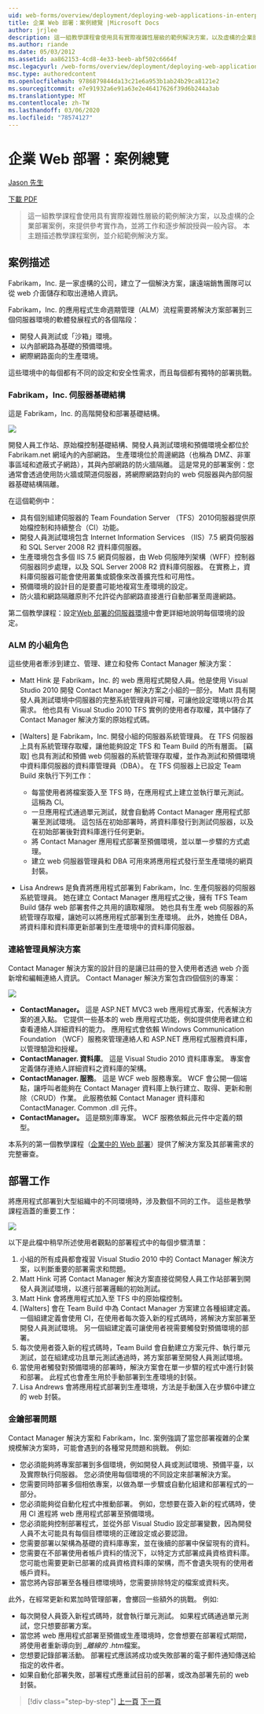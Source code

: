 ```yaml
---
uid: web-forms/overview/deployment/deploying-web-applications-in-enterprise-scenarios/enterprise-web-deployment-scenario-overview
title: 企業 Web 部署：案例總覽 |Microsoft Docs
author: jrjlee
description: 這一組教學課程會使用具有實際複雜性層級的範例解決方案，以及虛構的企業部署案例，來提供 ref 。
ms.author: riande
ms.date: 05/03/2012
ms.assetid: aa862153-4cd8-4e33-beeb-abf502c6664f
msc.legacyurl: /web-forms/overview/deployment/deploying-web-applications-in-enterprise-scenarios/enterprise-web-deployment-scenario-overview
msc.type: authoredcontent
ms.openlocfilehash: 9786879844da13c21e6a953b1ab24b29ca8121e2
ms.sourcegitcommit: e7e91932a6e91a63e2e46417626f39d6b244a3ab
ms.translationtype: MT
ms.contentlocale: zh-TW
ms.lasthandoff: 03/06/2020
ms.locfileid: "78574127"
---
```

# <a name="enterprise-web-deployment-scenario-overview"></a>企業 Web 部署：案例總覽

[Jason 先生](https://github.com/jrjlee)

[下載 PDF](https://msdnshared.blob.core.windows.net/media/MSDNBlogsFS/prod.evol.blogs.msdn.com/CommunityServer.Blogs.Components.WeblogFiles/00/00/00/63/56/8130.DeployingWebAppsInEnterpriseScenarios.pdf)

> 這一組教學課程會使用具有實際複雜性層級的範例解決方案，以及虛構的企業部署案例，來提供參考實作為，並將工作和逐步解說授與一般內容。 本主題描述教學課程案例，並介紹範例解決方案。

## <a name="scenario-description"></a>案例描述

Fabrikam，Inc. 是一家虛構的公司，建立了一個解決方案，讓遠端銷售團隊可以從 web 介面儲存和取出連絡人資訊。

Fabrikam，Inc. 的應用程式生命週期管理（ALM）流程需要將解決方案部署到三個伺服器環境的軟體發展程式的各個階段：

- 開發人員測試或「沙箱」環境。
- 以內部網路為基礎的預備環境。
- 網際網路面向的生產環境。

這些環境中的每個都有不同的設定和安全性需求，而且每個都有獨特的部署挑戰。

### <a name="the-fabrikam-inc-server-infrastructure"></a>Fabrikam，Inc. 伺服器基礎結構

這是 Fabrikam，Inc. 的高階開發和部署基礎結構。

![](enterprise-web-deployment-scenario-overview/_static/image1.png)

開發人員工作站、原始檔控制基礎結構、開發人員測試環境和預備環境全都位於 Fabrikam.net 網域內的內部網路。 生產環境位於周邊網路（也稱為 DMZ、非軍事區域和遮蔽式子網路），其與內部網路的防火牆隔離。 這是常見的部署案例：您通常會透過使用防火牆或閘道伺服器，將網際網路對向的 web 伺服器與內部伺服器基礎結構隔離。

在這個範例中：

- 具有個別組建伺服器的 Team Foundation Server （TFS）2010伺服器提供原始檔控制和持續整合（CI）功能。
- 開發人員測試環境包含 Internet Information Services （IIS）7.5 網頁伺服器和 SQL Server 2008 R2 資料庫伺服器。
- 生產環境包含多個 IIS 7.5 網頁伺服器，由 Web 伺服陣列架構（WFF）控制器伺服器同步處理，以及 SQL Server 2008 R2 資料庫伺服器。 在實務上，資料庫伺服器可能會使用叢集或鏡像來改善擴充性和可用性。
- 預備環境的設計目的是要盡可能地複寫生產環境的設定。
- 防火牆和網路隔離原則不允許從內部網路直接進行自動部署至周邊網路。

第二個教學課程：設定[Web 部署的伺服器環境](../configuring-server-environments-for-web-deployment/configuring-server-environments-for-web-deployment.md)中會更詳細地說明每個環境的設定。

### <a name="team-roles-for-alm"></a>ALM 的小組角色

這些使用者牽涉到建立、管理、建立和發佈 Contact Manager 解決方案：

- Matt Hink 是 Fabrikam，Inc. 的 web 應用程式開發人員。他是使用 Visual Studio 2010 開發 Contact Manager 解決方案之小組的一部分。 Matt 具有開發人員測試環境中伺服器的完整系統管理員許可權，可讓他設定環境以符合其需求。 他也具有 Visual Studio 2010 TFS 實例的使用者存取權，其中儲存了 Contact Manager 解決方案的原始程式碼。
- [Walters] 是 Fabrikam，Inc. 開發小組的伺服器系統管理員。 在 TFS 伺服器上具有系統管理存取權，讓他能夠設定 TFS 和 Team Build 的所有層面。 [竊取] 也具有測試和預備 web 伺服器的系統管理存取權，並作為測試和預備環境中資料庫伺服器的資料庫管理員（DBA）。 在 TFS 伺服器上已設定 Team Build 來執行下列工作：

    - 每當使用者將檔案簽入至 TFS 時，在應用程式上建立並執行單元測試。 這稱為 CI。
    - 一旦應用程式通過單元測試，就會自動將 Contact Manager 應用程式部署至測試環境。 這包括在初始部署時，將資料庫發行到測試伺服器，以及在初始部署後對資料庫進行任何更新。
    - 將 Contact Manager 應用程式部署至預備環境，並以單一步驟的方式處理。
    - 建立 web 伺服器管理員和 DBA 可用來將應用程式發行至生產環境的網頁封裝。
- Lisa Andrews 是負責將應用程式部署到 Fabrikam，Inc. 生產伺服器的伺服器系統管理員。 她在建立 Contact Manager 應用程式之後，擁有 TFS Team Build 儲存 web 部署套件之共用的讀取權限。 她也具有生產 web 伺服器的系統管理存取權，讓她可以將應用程式部署到生產環境。 此外，她擔任 DBA，將資料庫和資料庫更新部署到生產環境中的資料庫伺服器。

<a id="_The_Contact_Manager"></a>

### <a name="the-contact-manager-solution"></a>連絡管理員解決方案

Contact Manager 解決方案的設計目的是讓已註冊的登入使用者透過 web 介面新增和編輯連絡人資訊。 Contact Manager 解決方案包含四個個別的專案：

![](enterprise-web-deployment-scenario-overview/_static/image2.png)

- **ContactManager。** 這是 ASP.NET MVC3 web 應用程式專案，代表解決方案的進入點。 它提供一些基本的 web 應用程式功能，例如提供使用者建立和查看連絡人詳細資料的能力。 應用程式會依賴 Windows Communication Foundation （WCF）服務來管理連絡人和 ASP.NET 應用程式服務資料庫，以管理驗證和授權。
- **ContactManager. 資料庫**。 這是 Visual Studio 2010 資料庫專案。 專案會定義儲存連絡人詳細資料之資料庫的架構。
- **ContactManager. 服務**。 這是 WCF web 服務專案。 WCF 會公開一個端點，讓呼叫者能夠在 Contact Manager 資料庫上執行建立、取得、更新和刪除（CRUD）作業。 此服務依賴 Contact Manager 資料庫和 ContactManager. Common .dll 元件。
- **ContactManager。** 這是類別庫專案。 WCF 服務依賴此元件中定義的類型。

本系列的第一個教學課程（[企業中的 Web 部署](../web-deployment-in-the-enterprise/web-deployment-in-the-enterprise.md)）提供了解決方案及其部署需求的完整審查。

<a id="_Deployment_Tasks"></a>

## <a name="deployment-tasks"></a>部署工作

將應用程式部署到大型組織中的不同環境時，涉及數個不同的工作。 這些是教學課程涵蓋的重要工作：

![](enterprise-web-deployment-scenario-overview/_static/image3.png)

以下是此檔中稍早所述使用者觀點的部署程式中的每個步驟清單：

1. 小組的所有成員都會複習 Visual Studio 2010 中的 Contact Manager 解決方案，以判斷重要的部署需求和問題。
2. Matt Hink 可將 Contact Manager 解決方案直接從開發人員工作站部署到開發人員測試環境，以進行部署邏輯的初始測試。
3. Matt Hink 會將應用程式加入至 TFS 中的原始檔控制。
4. [Walters] 會在 Team Build 中為 Contact Manager 方案建立各種組建定義。 一個組建定義會使用 CI，在使用者每次簽入新的程式碼時，將解決方案部署至開發人員測試環境。 另一個組建定義可讓使用者視需要觸發對預備環境的部署。
5. 每次使用者簽入新的程式碼時，Team Build 會自動建立方案元件、執行單元測試，並在組建成功且單元測試通過時，將方案部署至開發人員測試環境。
6. 當使用者觸發對預備環境的部署時，解決方案會在單一步驟的程式中進行封裝和部署。 此程式也會產生用於手動部署到生產環境的封裝。
7. Lisa Andrews 會將應用程式部署到生產環境，方法是手動匯入在步驟6中建立的 web 封裝。

### <a name="key-deployment-issues"></a>金鑰部署問題

Contact Manager 解決方案和 Fabrikam，Inc. 案例強調了當您部署複雜的企業規模解決方案時，可能會遇到的各種常見問題和挑戰。 例如:

- 您必須能夠將專案部署到多個環境，例如開發人員或測試環境、預備平臺，以及實際執行伺服器。 您必須使用每個環境的不同設定來部署解決方案。
- 您需要同時部署多個相依專案，以做為單一步驟或自動化組建和部署程式的一部分。
- 您必須能夠從自動化程式中推動部署。 例如，您想要在簽入新的程式碼時，使用 CI 進程將 web 應用程式部署至預備環境。
- 您必須能夠控制部署程式，並從外部 Visual Studio 設定部署變數，因為開發人員不太可能具有每個目標環境的正確設定或必要認證。
- 您需要部署以架構為基礎的資料庫專案，並在後續的部署中保留現有的資料。
- 您需要在不部署使用者帳戶資料的情況下，以特定方式部署成員資格資料庫。 您可能也需要更新已部署的成員資格資料庫的架構，而不會遺失現有的使用者帳戶資料。
- 當您將內容部署至各種目標環境時，您需要排除特定的檔案或資料夾。

此外，在經常更新和累加時管理部署，會擲回一些額外的挑戰。 例如:

- 每次開發人員簽入新程式碼時，就會執行單元測試。 如果程式碼通過單元測試，您只想要部署方案。
- 當您將 web 應用程式部署至預備或生產環境時，您會想要在部署程式期間，將使用者重新導向到 *\_離線的 .htm*檔案。
- 您想要記錄部署活動。 部署程式應該將成功或失敗部署的電子郵件通知傳送給指定的收件者。
- 如果自動化部署失敗，部署程式應重試目前的部署，或改為部署先前的 web 封裝。

> [!div class="step-by-step"]
> [上一頁](deploying-web-applications-in-enterprise-scenarios.md)
> [下一頁](application-lifecycle-management-from-development-to-production.md)
